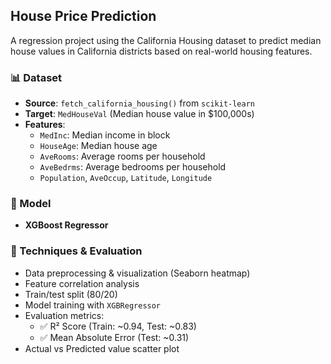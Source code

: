 ## House Price Prediction

A regression project using the California Housing dataset to predict median house values in California districts based on real-world housing features.

### 📊 Dataset
- **Source**: `fetch_california_housing()` from `scikit-learn`
- **Target**: `MedHouseVal` (Median house value in $100,000s)
- **Features**: 
  - `MedInc`: Median income in block
  - `HouseAge`: Median house age
  - `AveRooms`: Average rooms per household
  - `AveBedrms`: Average bedrooms per household
  - `Population`, `AveOccup`, `Latitude`, `Longitude`

### 🧠 Model
- **XGBoost Regressor**

### 🧪 Techniques & Evaluation
- Data preprocessing & visualization (Seaborn heatmap)
- Feature correlation analysis
- Train/test split (80/20)
- Model training with `XGBRegressor`
- Evaluation metrics:
  - ✅ R² Score (Train: ~0.94, Test: ~0.83)
  - ✅ Mean Absolute Error (Test: ~0.31)
- Actual vs Predicted value scatter plot
